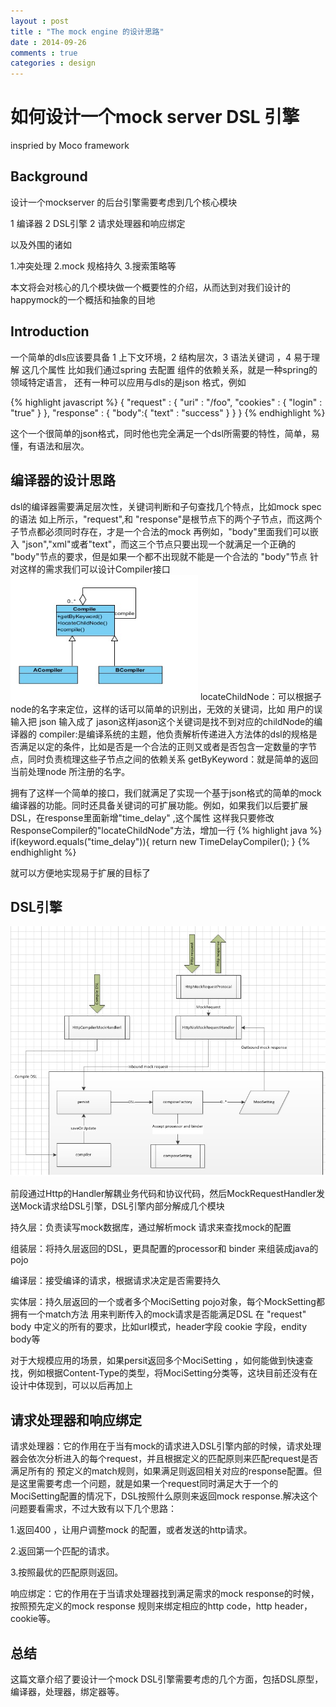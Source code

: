 ```yaml
---
layout : post
title : "The mock engine 的设计思路"
date : 2014-09-26
comments : true
categories : design
---
```

如何设计一个mock server DSL 引擎
=====================
inspried by Moco framework

Background
----
设计一个mockserver 的后台引擎需要考虑到几个核心模块

1 编译器
2 DSL引擎
2 请求处理器和响应绑定

以及外围的诸如

1.冲突处理
2.mock 规格持久
3.搜索策略等 

本文将会对核心的几个模块做一个概要性的介绍，从而达到对我们设计的happymock的一个概括和抽象的目地

Introduction
----
一个简单的dls应该要具备 1 上下文环境，2 结构层次，3 语法关键词 ，4 易于理解 这几个属性
比如我们通过spring 去配置 组件的依赖关系，就是一种spring的 领域特定语言，
还有一种可以应用与dls的是json 格式，例如

{% highlight javascript %}
{
  "request" :
    {
      "uri" : "/foo",
      "cookies" :
        {
          "login" : "true"
        }
    },
  "response" :
    {
      "body":{
        "text" : "success"
      }
    }
}
{% endhighlight %}

这个一个很简单的json格式，同时他也完全满足一个dsl所需要的特性，简单，易懂，有语法和层次。

编译器的设计思路
----
dsl的编译器需要满足层次性，关键词判断和子句查找几个特点，比如mock spec 的语法 如上所示，"request",和 "response"是根节点下的两个子节点，而这两个子节点都必须同时存在，才是一个合法的mock
再例如，"body"里面我们可以嵌入 "json","xml"或者"text"，而这三个节点只要出现一个就满足一个正确的 "body"节点的要求，但是如果一个都不出现就不能是一个合法的 "body"节点
针对这样的需求我们可以设计Compiler接口
<img src="/assets/compiler.jpg" height="200px" width="300px" alt="compiler"/>
locateChildNode：可以根据子node的名字来定位，这样的话可以简单的识别出，无效的关键词，比如 用户的误输入把 json 输入成了 jason这样jason这个关键词是找不到对应的childNode的编译器的
compiler:是编译系统的主题，他负责解析传递进入方法体的dsl的规格是否满足以定的条件，比如是否是一个合法的正则又或者是否包含一定数量的字节点，同时负责梳理这些子节点之间的依赖关系
getByKeyword：就是简单的返回当前处理node 所注册的名字。

拥有了这样一个简单的接口，我们就满足了实现一个基于json格式的简单的mock 编译器的功能。同时还具备关键词的可扩展功能。例如，如果我们以后要扩展DSL，在response里面新增"time_delay" ,这个属性
这样我只要修改ResponseCompiler的"locateChildNode"方法，增加一行
{% highlight java %}
 if(keyword.equals("time_delay")){
       return new TimeDelayCompiler();
 }
{% endhighlight %}

就可以方便地实现易于扩展的目标了

DSL引擎
----
<img src="/assets/mock_design.jpg" height="400px" width="600px" alt="AO"/>


前段通过Http的Handler解耦业务代码和协议代码，然后MockRequestHandler发送Mock请求给DSL引擎，DSL引擎内部分解成几个模块

持久层：负责读写mock数据库，通过解析mock 请求来查找mock的配置

组装层：将持久层返回的DSL，更具配置的processor和 binder 来组装成java的pojo

编译层：接受编译的请求，根据请求决定是否需要持久

实体层：持久层返回的一个或者多个MociSetting pojo对象，每个MockSetting都拥有一个match方法
用来判断传入的mock请求是否能满足DSL 在 "request" body 中定义的所有的要求，比如url模式，header字段
cookie 字段，endity body等

对于大规模应用的场景，如果persit返回多个MociSetting ，如何能做到快速查找，例如根据Content-Type的类型，将MociSetting分类等，这块目前还没有在设计中体现到，可以以后再加上

请求处理器和响应绑定
----
请求处理器：它的作用在于当有mock的请求进入DSL引擎内部的时候，请求处理器会依次分析进入的每个request，并且根据定义的匹配原则来匹配request是否满足所有的
预定义的match规则，如果满足则返回相关对应的response配置。但是这里需要考虑一个问题，就是如果一个request同时满足大于一个的MociSetting配置的情况下，DSL按照什么原则来返回mock response.解决这个问题要看需求，不过大致有以下几个思路：

1.返回400 ，让用户调整mock 的配置，或者发送的http请求。

2.返回第一个匹配的请求。

3.按照最优的匹配原则返回。

响应绑定：它的作用在于当请求处理器找到满足需求的mock response的时候，按照预先定义的mock response 规则来绑定相应的http code，http header，cookie等。

总结
---
这篇文章介绍了要设计一个mock DSL引擎需要考虑的几个方面，包括DSL原型，编译器，处理器，绑定器等。
